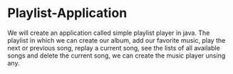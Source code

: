# Playlist-Application
We will create an application called simple playlist player in java. The playlist in which we can create our album, add our favorite music, play the next or previous song, replay a current song, see the lists of all available songs and delete the current song, we can create the music player unsing any.
